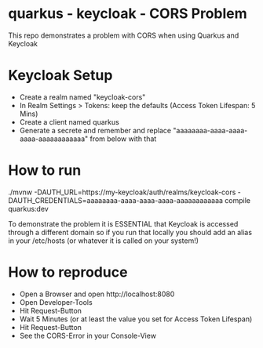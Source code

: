 # quarkus - keycloak - CORS Problem

This repo demonstrates a problem with CORS when using Quarkus and Keycloak

# Keycloak Setup

* Create a realm named "keycloak-cors"
* In Realm Settings > Tokens: keep the defaults (Access Token Lifespan: 5 Mins) 
* Create a client named quarkus
* Generate a secrete and remember and replace "aaaaaaaa-aaaa-aaaa-aaaa-aaaaaaaaaaaa" from below with that

# How to run

./mvnw -DAUTH_URL=https://my-keycloak/auth/realms/keycloak-cors -DAUTH_CREDENTIALS=aaaaaaaa-aaaa-aaaa-aaaa-aaaaaaaaaaaa compile quarkus:dev

To demonstrate the problem it is ESSENTIAL that Keycloak is accessed through a different domain so if you run that locally you should add an alias in your /etc/hosts (or whatever it is called on your system!)

# How to reproduce

* Open a Browser and open http://localhost:8080
* Open Developer-Tools
* Hit Request-Button
* Wait 5 Minutes (or at least the value you set for Access Token Lifespan)
* Hit Request-Button
* See the CORS-Error in your Console-View 
